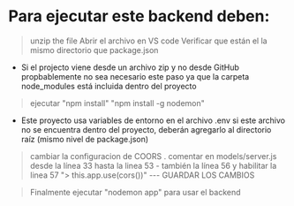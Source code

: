 # Para ejecutar este backend deben:
> unzip the file
> Abrir el archivo en VS code
> Verificar que están el la mismo directorio que package.json

* Si el projecto viene desde un archivo zip y no desde GitHub propbablemente no sea necesario este paso ya que la carpeta node_modules está incluida dentro del proyecto

> ejecutar 
"npm install"
"npm install -g nodemon" 

* Este proyecto usa variables de entorno en el archivo .env si este archivo no se encuentra dentro del proyecto, deberán agregarlo al directorio raíz (mismo nivel de package.json)

> cambiar la configuracion de COORS 
    . comentar en models/server.js desde la línea 33 hasta la linea 53 - también la línea 56 y habilitar la linea 57 "> this.app.use(cors())" --- GUARDAR LOS CAMBIOS

> Finalmente ejecutar "nodemon app" para usar el backend 

